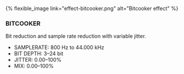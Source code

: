---
---
{% flexible_image link="effect-bitcooker.png" alt="Bitcooker effect" %}

### BITCOOKER
Bit reduction and sample rate reduction with variable jitter.

* SAMPLERATE: 800 Hz to 44.000 kHz
* BIT DEPTH: 3–24 bit
* JITTER: 0.00–100%
* MIX: 0.00–100%
